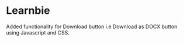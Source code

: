 # Learnbie

Added functionality for Download button i.e Download as DOCX button using Javascript and CSS.
